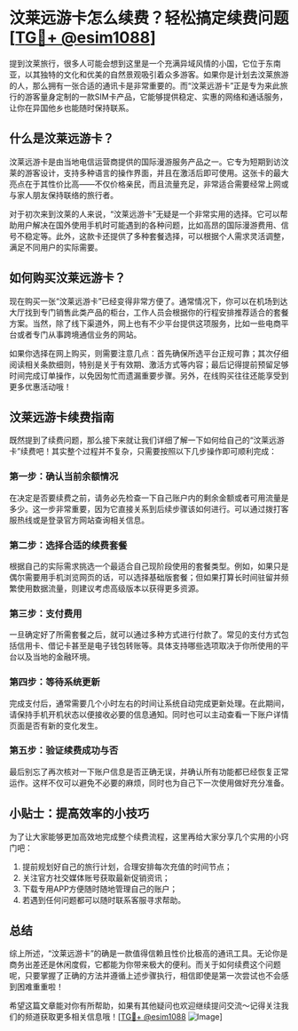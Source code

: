 # 汶莱远游卡怎么续费？轻松搞定续费问题[[TG💪+ @esim1088](https://t.me/s/esim1088)]

提到汶莱旅行，很多人可能会想到这里是一个充满异域风情的小国，它位于东南亚，以其独特的文化和优美的自然景观吸引着众多游客。如果你是计划去汶莱旅游的人，那么拥有一张合适的通讯卡是非常重要的。而“汶莱远游卡”正是专为来此旅行的游客量身定制的一款SIM卡产品，它能够提供稳定、实惠的网络和通话服务，让你在异国他乡也能随时保持联系。

## 什么是汶莱远游卡？

汶莱远游卡是由当地电信运营商提供的国际漫游服务产品之一。它专为短期到访汶莱的游客设计，支持多种语言的操作界面，并且在激活后即可使用。这张卡的最大亮点在于其性价比高——不仅价格亲民，而且流量充足，非常适合需要经常上网或与家人朋友保持联络的旅行者。

对于初次来到汶莱的人来说，“汶莱远游卡”无疑是一个非常实用的选择。它可以帮助用户解决在国外使用手机时可能遇到的各种问题，比如高昂的国际漫游费用、信号不稳定等。此外，这款卡还提供了多种套餐选择，可以根据个人需求灵活调整，满足不同用户的实际需要。

## 如何购买汶莱远游卡？

现在购买一张“汶莱远游卡”已经变得非常方便了。通常情况下，你可以在机场到达大厅找到专门销售此类产品的柜台，工作人员会根据你的行程安排推荐适合的套餐方案。当然，除了线下渠道外，网上也有不少平台提供这项服务，比如一些电商平台或者专门从事跨境通信业务的网站。

如果你选择在网上购买，则需要注意几点：首先确保所选平台正规可靠；其次仔细阅读相关条款细则，特别是关于有效期、激活方式等内容；最后记得提前预留足够时间完成订单操作，以免因匆忙而遗漏重要步骤。另外，在线购买往往还能享受到更多优惠活动哦！

## 汶莱远游卡续费指南

既然提到了续费问题，那么接下来就让我们详细了解一下如何给自己的“汶莱远游卡”续费吧！其实整个过程并不复杂，只需要按照以下几步操作即可顺利完成：

### 第一步：确认当前余额情况
在决定是否要续费之前，请务必先检查一下自己账户内的剩余金额或者可用流量是多少。这一步非常重要，因为它直接关系到后续步骤该如何进行。可以通过拨打客服热线或是登录官方网站查询相关信息。

### 第二步：选择合适的续费套餐
根据自己的实际需求挑选一个最适合自己现阶段使用的套餐类型。例如，如果只是偶尔需要用手机浏览网页的话，可以选择基础版套餐；但如果打算长时间驻留并频繁使用数据流量，则建议考虑高级版本以获得更多资源。

### 第三步：支付费用
一旦确定好了所需套餐之后，就可以通过多种方式进行付款了。常见的支付方式包括信用卡、借记卡甚至是电子钱包转账等。具体支持哪些选项取决于你所使用的平台以及当地的金融环境。

### 第四步：等待系统更新
完成支付后，通常需要几个小时左右的时间让系统自动完成更新处理。在此期间，请保持手机开机状态以便接收必要的信息通知。同时也可以主动查看一下账户详情页面是否有新的变化发生。

### 第五步：验证续费成功与否
最后别忘了再次核对一下账户信息是否正确无误，并确认所有功能都已经恢复正常运作。这样不仅可以避免不必要的麻烦，同时也为自己下一次使用做好充分准备。

## 小贴士：提高效率的小技巧

为了让大家能够更加高效地完成整个续费流程，这里再给大家分享几个实用的小窍门吧：
1. 提前规划好自己的旅行计划，合理安排每次充值的时间节点；
2. 关注官方社交媒体账号获取最新促销资讯；
3. 下载专用APP方便随时随地管理自己的账户；
4. 若遇到任何问题都可以随时联系客服寻求帮助。

## 总结

综上所述，“汶莱远游卡”的确是一款值得信赖且性价比极高的通讯工具。无论你是商务出差还是休闲度假，它都能为你带来极大的便利。而关于如何续费这个问题呢，只要掌握了正确的方法并遵循上述步骤执行，相信即使是第一次尝试也不会感到困难重重啦！

希望这篇文章能对你有所帮助，如果有其他疑问也欢迎继续提问交流～记得关注我们的频道获取更多相关信息哦！[[TG💪+ @esim1088](https://t.me/s/esim1088) ![Image](https://i.postimg.cc/4NQfJmqS/Snipaste-2025-05-13-00-14-12.png)]